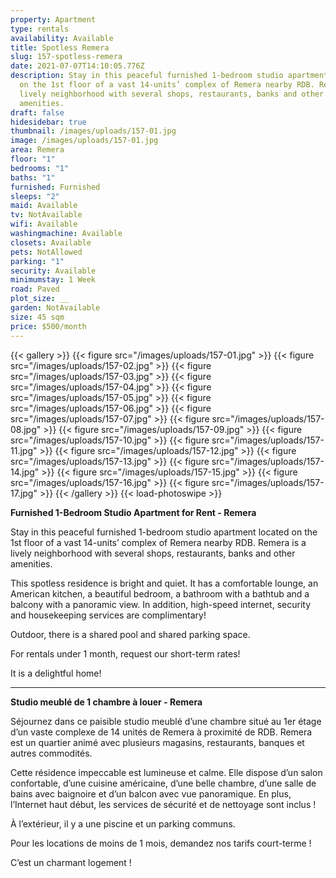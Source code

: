 ```yaml
---
property: Apartment
type: rentals
availability: Available
title: Spotless Remera
slug: 157-spotless-remera
date: 2021-07-07T14:10:05.776Z
description: Stay in this peaceful furnished 1-bedroom studio apartment located
  on the 1st floor of a vast 14-units’ complex of Remera nearby RDB. Remera is a
  lively neighborhood with several shops, restaurants, banks and other
  amenities.
draft: false
hidesidebar: true
thumbnail: /images/uploads/157-01.jpg
image: /images/uploads/157-01.jpg
area: Remera
floor: "1"
bedrooms: "1"
baths: "1"
furnished: Furnished
sleeps: "2"
maid: Available
tv: NotAvailable
wifi: Available
washingmachine: Available
closets: Available
pets: NotAllowed
parking: "1"
security: Available
minimumstay: 1 Week
road: Paved
plot_size: __
garden: NotAvailable
size: 45 sqm
price: $500/month
---
```

{{< gallery >}}
{{< figure src="/images/uploads/157-01.jpg" >}}
{{< figure src="/images/uploads/157-02.jpg" >}}
{{< figure src="/images/uploads/157-03.jpg" >}}
{{< figure src="/images/uploads/157-04.jpg" >}}
{{< figure src="/images/uploads/157-05.jpg" >}}
{{< figure src="/images/uploads/157-06.jpg" >}}
{{< figure src="/images/uploads/157-07.jpg" >}}
{{< figure src="/images/uploads/157-08.jpg" >}}
{{< figure src="/images/uploads/157-09.jpg" >}}
{{< figure src="/images/uploads/157-10.jpg" >}}
{{< figure src="/images/uploads/157-11.jpg" >}}
{{< figure src="/images/uploads/157-12.jpg" >}}
{{< figure src="/images/uploads/157-13.jpg" >}}
{{< figure src="/images/uploads/157-14.jpg" >}}
{{< figure src="/images/uploads/157-15.jpg" >}}
{{< figure src="/images/uploads/157-16.jpg" >}}
{{< figure src="/images/uploads/157-17.jpg" >}}
{{< /gallery >}}
{{< load-photoswipe >}}

**Furnished 1-Bedroom Studio Apartment for Rent - Remera**

Stay in this peaceful furnished 1-bedroom studio apartment located on the 1st floor of a vast 14-units’ complex of Remera nearby RDB. Remera is a lively neighborhood with several shops, restaurants, banks and other amenities.

This spotless residence is bright and quiet. It has a comfortable lounge, an American kitchen, a beautiful bedroom, a bathroom with a bathtub and a balcony with a panoramic view. In addition, high-speed internet, security and housekeeping services are complimentary!

Outdoor, there is a shared pool and shared parking space. 

For rentals under 1 month, request our short-term rates!

It is a delightful home! 

- - -

**Studio meublé de 1 chambre à louer - Remera**

Séjournez dans ce paisible studio meublé d’une chambre situé au 1er étage d’un vaste complexe de 14 unités de Remera à proximité de RDB. Remera est un quartier animé avec plusieurs magasins, restaurants, banques et autres commodités.

Cette résidence impeccable est lumineuse et calme. Elle dispose d’un salon confortable, d’une cuisine américaine, d’une belle chambre, d’une salle de bains avec baignoire et d’un balcon avec vue panoramique. En plus, l’Internet haut début, les services de sécurité et de nettoyage sont inclus !

À l’extérieur, il y a une piscine et un parking communs.

Pour les locations de moins de 1 mois, demandez nos tarifs court-terme !

C’est un charmant logement !